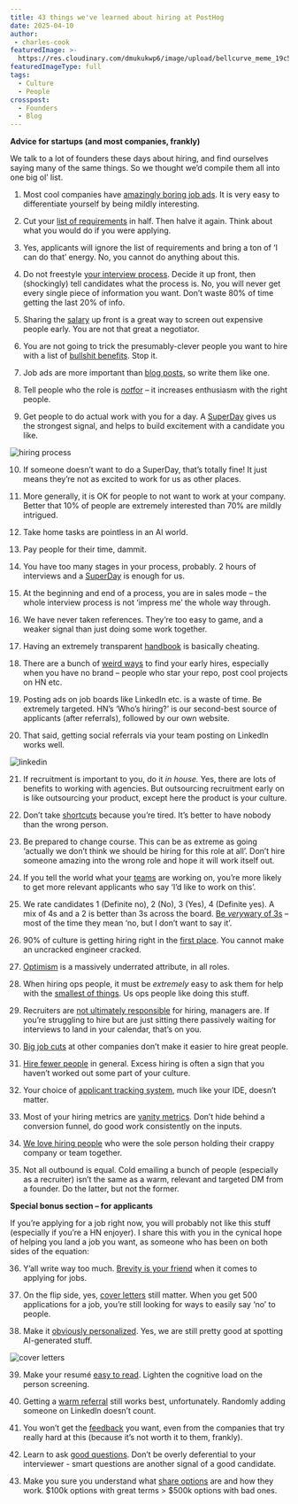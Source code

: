 ```yaml
---
title: 43 things we've learned about hiring at PostHog
date: 2025-04-10
author:
 - charles-cook
featuredImage: >-
  https://res.cloudinary.com/dmukukwp6/image/upload/bellcurve_meme_19c509edff.jpg
featuredImageType: full
tags:
  - Culture
  - People
crosspost:
  - Founders
  - Blog
---
```


**Advice for startups (and most companies, frankly)**

We talk to a lot of founders these days about hiring, and find ourselves saying many of the same things. So we thought we’d compile them all into one big ol’ list.

1. Most cool companies have [amazingly boring job ads](/founders/write-great-job-ads#but-first-an-example). It is very easy to differentiate yourself by being mildly interesting.

2. Cut your [list of requirements](/founders/write-great-job-ads#really-tight-requirements) in half. Then halve it again. Think about what you would do if you were applying.

3. Yes, applicants will ignore the list of requirements and bring a ton of ‘I can do that’ energy. No, you cannot do anything about this.

4. Do not freestyle [your interview process](/founders/write-great-job-ads#what-the-actual-hiring-process-is). Decide it up front, then (shockingly) tell candidates what the process is. No, you will never get every single piece of information you want. Don’t waste 80% of time getting the last 20% of info.

5. Sharing the [salary](/founders/write-great-job-ads#salary) up front is a great way to screen out expensive people early. You are not that great a negotiator.

6. You are not going to trick the presumably-clever people you want to hire with a list of [bullshit benefits](/founders/write-great-job-ads#benefits). Stop it.

7. Job ads are more important than [blog posts](/founders/write-great-job-ads#get-the-hiring-manager-to-write-it-and-then-a-good-writer-to-edit-it), so write them like one.

8. Tell people who the role is _[not](/founders/write-great-job-ads#who-this-role-is-not-for)_[for](/founders/write-great-job-ads#who-this-role-is-not-for) – it increases enthusiasm with the right people.

9. Get people to do actual work with you for a day. A [SuperDay](/handbook/people/hiring-process#4-posthog-superday) gives us the strongest signal, and helps to build excitement with a candidate you like.

![hiring process](https://res.cloudinary.com/dmukukwp6/image/upload/hiring_process_a932decec1.png)

10. If someone doesn’t want to do a SuperDay, that’s totally fine! It just means they’re not as excited to work for us as other places.

11. More generally, it is OK for people to not want to work at your company. Better that 10% of people are extremely interested than 70% are mildly intrigued.

12. Take home tasks are pointless in an AI world. 

13. Pay people for their time, dammit.

14. You have too many stages in your process, probably. 2 hours of interviews and a [SuperDay](/newsletter/hiring-at-posthog-lessons#7-actual-work-is-10x-more-valuable-than-interviews) is enough for us.

15. At the beginning and end of a process, you are in sales mode – the whole interview process is not ‘impress me’ the whole way through.

16. We have never taken references. They’re too easy to game, and a weaker signal than just doing some work together.

17. Having an extremely transparent [handbook](/handbook) is basically cheating.

18. There are a bunch of [weird ways](/founders/posthog-first-five) to find your early hires, especially when you have no brand – people who star your repo, post cool projects on HN etc.

19. Posting ads on job boards like LinkedIn etc. is a waste of time. Be extremely targeted. HN’s ‘Who’s hiring?’ is our second-best source of applicants (after referrals), followed by our own website.

20. That said, getting social referrals via your team posting on LinkedIn works well.

![linkedin](https://res.cloudinary.com/dmukukwp6/image/upload/linkedin_3fadf85e18.png)

21. If recruitment is important to you, do it _in house._ Yes, there are lots of benefits to working with agencies. But outsourcing recruitment early on is like outsourcing your product, except here the product is your culture.

22. Don’t take [shortcuts](/newsletter/bad-behaviors#3-taking-shortcuts-when-hiring) because you’re tired. It’s better to have nobody than the wrong person.

23. Be prepared to change course. This can be as extreme as going ‘actually we don’t think we should be hiring for this role at all’. Don’t hire someone amazing into the wrong role and hope it will work itself out.

24. If you tell the world what your [teams](/teams) are working on, you’re more likely to get more relevant applicants who say ‘I’d like to work on this’.

25. We rate candidates 1 (Definite no), 2 (No), 3 (Yes), 4 (Definite yes). A mix of 4s and a 2 is better than 3s across the board. [Be ](/newsletter/hiring-at-posthog-lessons#4-a-soft-yes-is-actually-a-no)_[very](/newsletter/hiring-at-posthog-lessons#4-a-soft-yes-is-actually-a-no)_[wary of 3s](/hiring-at-posthog-lessons#4-a-soft-yes-is-actually-a-no) – most of the time they mean ‘no, but I don’t want to say it’.

26. 90% of culture is getting hiring right in the [first place](/founders/cracked-manifesto#6-nailing-hiring-and-context). You cannot make an uncracked engineer cracked.

27. [Optimism](/founders/first-ops-hire#attribute-1-extreme-optimism) is a massively underrated attribute, in all roles.

28. When hiring ops people, it must be _extremely_ easy to ask them for help with the [smallest of things](/founders/first-ops-hire#attribute-2-willingness-to-eat-a-lot-of-shit). Us ops people like doing this stuff.

29. Recruiters are [not ultimately responsible](/newsletter/hiring-at-posthog-lessons#5-managers-not-recruiters-are-responsible-for-hiring) for hiring, managers are. If you’re struggling to hire but are just sitting there passively waiting for interviews to land in your calendar, that’s on you.

30. [Big job cuts](/newsletter/hiring-at-posthog-lessons#6-good-people-are-always-in-demand) at other companies don’t make it easier to hire great people.

31. [Hire fewer people](/newsletter/hiring-at-posthog-lessons#9-hire-fewer-people-bias-for-autonomy) in general. Excess hiring is often a sign that you haven’t worked out some part of your culture.

32. Your choice of [applicant tracking system](/founders/early-stage-startup-hiring-strategy#myth-your-choice-of-applicant-tracking-system-aka-ats-matters), much like your IDE, doesn’t matter.

33. Most of your hiring metrics are [vanity metrics](/founders/early-stage-startup-hiring-strategy#truth-most-recruitment-metrics-are-vanity-metrics). Don’t hide behind a conversion funnel, do good work consistently on the inputs.

34. [We love hiring people](/newsletter/hiring-at-posthog-lessons#10-be-wary-of-people-whove-only-worked-at-amazing-companies) who were the sole person holding their crappy company or team together.

35. Not all outbound is equal. Cold emailing a bunch of people (especially as a recruiter) isn’t the same as a warm, relevant and targeted DM from a founder. Do the latter, but not the former.

**Special bonus section – for applicants**

If you’re applying for a job right now, you will probably not like this stuff (especially if you’re a HN enjoyer). I share this with you in the cynical hope of helping you land a job you want, as someone who has been on both sides of the equation:

36. Y’all write way too much. [Brevity is your friend](/newsletter/how-to-get-job-startup#brevity-is-your-friend) when it comes to applying for jobs.

37. On the flip side, yes, [cover letters](/newsletter/how-to-get-job-startup) still matter. When you get 500 applications for a job, you’re still looking for ways to easily say ‘no’ to people.

38. Make it [obviously personalized](/founders/what-recruiters-see#write-a-short-and-obviously-personalized-cover-letter). Yes, we are still pretty good at spotting AI-generated stuff.

![cover letters](https://res.cloudinary.com/dmukukwp6/image/upload/cover_letter_7bd5129ea6.png)

39. Make your resumé [easy to read](/founders/what-recruiters-see#keep-your-cv-simple-and-up-to-date). Lighten the cognitive load on the person screening.

40. Getting a [warm referral](/newsletter/how-to-get-job-startup#one-simple-annoying-trick) still works best, unfortunately. Randomly adding someone on LinkedIn doesn’t count.

41. You won’t get the [feedback](/founders/what-recruiters-see#i-did-all-this-and-it-didnt-work--wheres-my-feedback-you-assholes) you want, even from the companies that try really hard at this (because it’s not worth it to them, frankly).

42. Learn to ask [good questions](/founders/what-to-ask-in-interviews). Don’t be overly deferential to your interviewer - smart questions are another signal of a good candidate.

43. Make you sure you understand what [share options](/handbook/people/share-options) are and how they work. $100k options with great terms > $500k options with bad ones.

 <NewsletterForm />